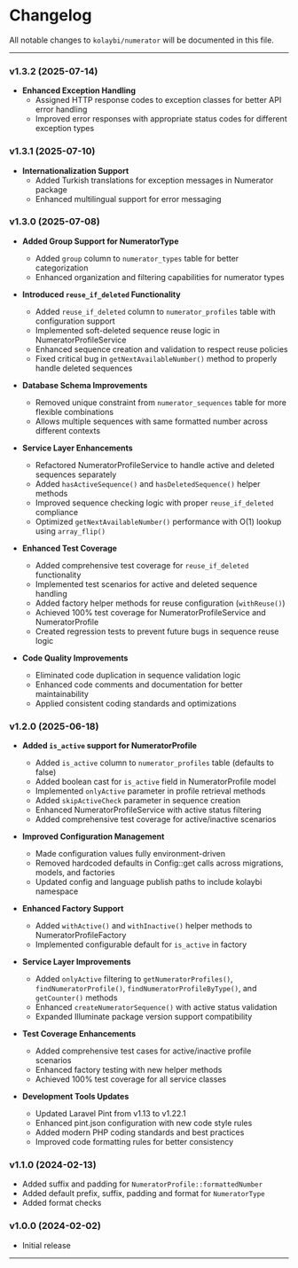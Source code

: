 # Changelog

All notable changes to `kolaybi/numerator` will be documented in this file.

---

### v1.3.2 (2025-07-14)
- **Enhanced Exception Handling**
  - Assigned HTTP response codes to exception classes for better API error handling
  - Improved error responses with appropriate status codes for different exception types

### v1.3.1 (2025-07-10)
- **Internationalization Support**
  - Added Turkish translations for exception messages in Numerator package
  - Enhanced multilingual support for error messaging

### v1.3.0 (2025-07-08)
- **Added Group Support for NumeratorType**
  - Added `group` column to `numerator_types` table for better categorization
  - Enhanced organization and filtering capabilities for numerator types

- **Introduced `reuse_if_deleted` Functionality** 
  - Added `reuse_if_deleted` column to `numerator_profiles` table with configuration support
  - Implemented soft-deleted sequence reuse logic in NumeratorProfileService
  - Enhanced sequence creation and validation to respect reuse policies
  - Fixed critical bug in `getNextAvailableNumber()` method to properly handle deleted sequences

- **Database Schema Improvements**
  - Removed unique constraint from `numerator_sequences` table for more flexible combinations
  - Allows multiple sequences with same formatted number across different contexts

- **Service Layer Enhancements**
  - Refactored NumeratorProfileService to handle active and deleted sequences separately  
  - Added `hasActiveSequence()` and `hasDeletedSequence()` helper methods
  - Improved sequence checking logic with proper `reuse_if_deleted` compliance
  - Optimized `getNextAvailableNumber()` performance with O(1) lookup using `array_flip()`

- **Enhanced Test Coverage**
  - Added comprehensive test coverage for `reuse_if_deleted` functionality
  - Implemented test scenarios for active and deleted sequence handling
  - Added factory helper methods for reuse configuration (`withReuse()`)
  - Achieved 100% test coverage for NumeratorProfileService and NumeratorProfile
  - Created regression tests to prevent future bugs in sequence reuse logic

- **Code Quality Improvements**
  - Eliminated code duplication in sequence validation logic
  - Enhanced code comments and documentation for better maintainability
  - Applied consistent coding standards and optimizations

### v1.2.0 (2025-06-18)
- **Added `is_active` support for NumeratorProfile**
  - Added `is_active` column to `numerator_profiles` table (defaults to false)
  - Added boolean cast for `is_active` field in NumeratorProfile model
  - Implemented `onlyActive` parameter in profile retrieval methods
  - Added `skipActiveCheck` parameter in sequence creation
  - Enhanced NumeratorProfileService with active status filtering
  - Added comprehensive test coverage for active/inactive scenarios

- **Improved Configuration Management**
  - Made configuration values fully environment-driven
  - Removed hardcoded defaults in Config::get calls across migrations, models, and factories
  - Updated config and language publish paths to include kolaybi namespace

- **Enhanced Factory Support**
  - Added `withActive()` and `withInactive()` helper methods to NumeratorProfileFactory
  - Implemented configurable default for `is_active` in factory

- **Service Layer Improvements**
  - Added `onlyActive` filtering to `getNumeratorProfiles()`, `findNumeratorProfile()`, `findNumeratorProfileByType()`, and `getCounter()` methods
  - Enhanced `createNumeratorSequence()` with active status validation
  - Expanded Illuminate package version support compatibility

- **Test Coverage Enhancements**
  - Added comprehensive test cases for active/inactive profile scenarios
  - Enhanced factory testing with new helper methods
  - Achieved 100% test coverage for all service classes

- **Development Tools Updates**
  - Updated Laravel Pint from v1.13 to v1.22.1
  - Enhanced pint.json configuration with new code style rules
  - Added modern PHP coding standards and best practices
  - Improved code formatting rules for better consistency

### v1.1.0 (2024-02-13)
- Added suffix and padding for `NumeratorProfile::formattedNumber`
- Added default prefix, suffix, padding and format for `NumeratorType`
- Added format checks 

### v1.0.0 (2024-02-02)
- Initial release

---
